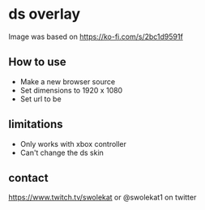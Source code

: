 # ds overlay

Image was based on https://ko-fi.com/s/2bc1d9591f

## How to use

* Make a new browser source
* Set dimensions to 1920 x 1080
* Set url to be 

## limitations
* Only works with xbox controller
* Can't change the ds skin

## contact
https://www.twitch.tv/swolekat
or @swolekat1 on twitter